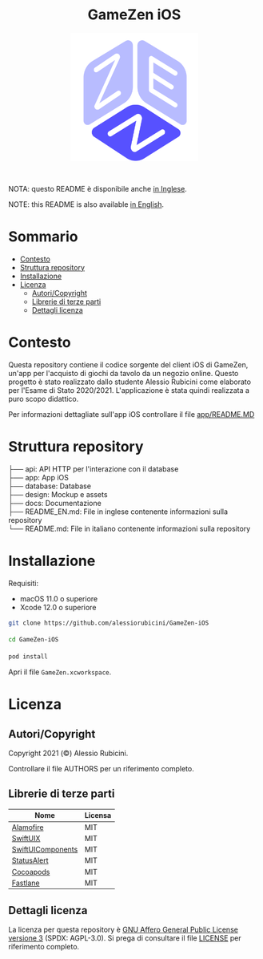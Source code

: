 <h1 align="center">GameZen iOS</h1>

<div align="center" style="padding-top: 5x; padding-bottom: 30px;">
	<img width="256" height="256" src=".github/logo.png">
</div>

NOTA: questo README è disponibile anche [in Inglese](README_EN.md).

NOTE: this README is also available [in English](README_EN.md).

# Sommario

- [Contesto](#contesto)
- [Struttura repository](#struttura-repository)
- [Installazione](#installazione)
- [Licenza](#licenza)
	- [Autori/Copyright](#autori/copyright)
	- [Librerie di terze parti](#librerie-di-terze-parti)
	- [Dettagli licenza](#dettagli-licenza)


# Contesto
Questa repository contiene il codice sorgente del client iOS di GameZen, un'app per l'acquisto di giochi da tavolo da un negozio online. Questo progetto è stato realizzato dallo studente Alessio Rubicini come elaborato per l'Esame di Stato 2020/2021. L'applicazione è stata quindi realizzata a puro scopo didattico.

Per informazioni dettagliate sull'app iOS controllare il file [app/README.MD](app/README.MD)

# Struttura repository

├── api:                 API HTTP per l'interazione con il database<br>
├── app:                 App iOS<br>
├── database:            Database<br>
├── design:              Mockup e assets<br>
├── docs:                Documentazione<br>
├── README_EN.md:        File in inglese contenente informazioni sulla repository<br>
└── README.md:           File in italiano contenente informazioni sulla repository

# Installazione

Requisiti:
- macOS 11.0 o superiore
- Xcode 12.0 o superiore

```bash
git clone https://github.com/alessiorubicini/GameZen-iOS

cd GameZen-iOS

pod install
```

Apri il file `GameZen.xcworkspace`.


# Licenza

## Autori/Copyright

Copyright 2021 (©) Alessio Rubicini.

Controllare il file AUTHORS per un riferimento completo.


## Librerie di terze parti

| Nome                                                        | Licensa                   |
| ----------------------------------------------------------- | ------------------------- |
| [Alamofire](https://github.com/Alamofire/Alamofire)         | MIT                       |
| [SwiftUIX](https://github.com/SwiftUIX/SwiftUIX)			  | MIT                       |
| [SwiftUIComponents](https://github.com/alessiorubiciniSwiftUI-Components)                                    | MIT |
| [StatusAlert](https://github.com/LowKostKustomz/StatusAlert)			  | MIT                       |
| [Cocoapods](https://cocoapods.org/)                         | MIT                       |
| [Fastlane](https://fastlane.tools)                         | MIT                       |


## Dettagli licenza

La licenza per questa repository è [GNU Affero General Public License versione 3](https://www.gnu.org/licenses/agpl-3.0.html) (SPDX: AGPL-3.0). Si prega di consultare il file [LICENSE](LICENSE) per riferimento completo.